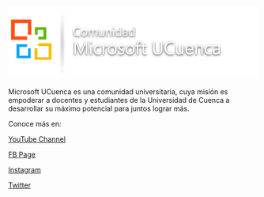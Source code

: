 [![MicrosoftUCuencaCommunity](logo.png "MicrosoftUCuencaCommunity")](https://microsoft.ucuenca.edu.ec/)

Microsoft UCuenca es una comunidad universitaria, cuya misión es empoderar a docentes y estudiantes de la Universidad de Cuenca a desarrollar su máximo potencial para juntos lograr más. 

Conoce más en: 

[YouTube Channel](https://www.youtube.com/channel/UCQka8dOZy5FGZGdPGSta4yQ)

[FB Page](https://www.facebook.com/MicrosoftUCuenca)

[Instagram](https://www.instagram.com/microsoftucuenca/)

[Twitter](https://twitter.com/microsoftUC)





